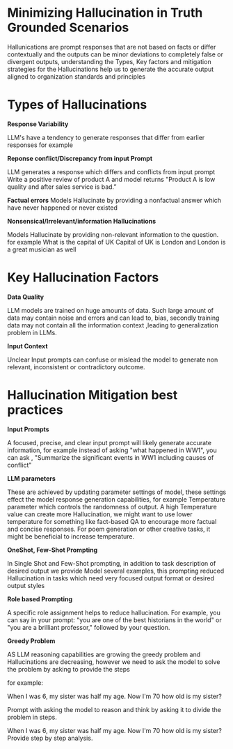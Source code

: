 # Minimizing Hallucination in Truth Grounded Scenarios

Hallunications are prompt responses that are not based on facts or differ contextually and the outputs can be minor deviations to completely false or divergent outputs, understanding the Types, Key factors and mitigation strategies for the Hallucinations help us to generate the accurate output aligned to organization standards and principles




# Types of Hallucinations
 **Response Variability**
 
LLM's have a tendency to generate responses that differ from earlier responses
for example 

**Reponse conflict/Discrepancy from input Prompt**

LLM generates a response which differs and conflicts from input prompt 
Write a positive review of product A and model returns "Product A is low quality and after sales service is bad.”

**Factual errors** 
Models Hallucinate by providing a nonfactual answer which have never happened or never existed 

**Nonsensical/Irrelevant/information Hallucinations**

Models Hallucinate by providing non-relevant information to the question. for example 
What is the capital of UK
Capital of UK is London and London is a great musician as well


# Key Hallucination Factors

**Data Quality** 

LLM models are trained on huge amounts of data. Such large amount of data may contain  noise and errors and can lead to, bias, secondly training data may not contain all the information context ,leading to generalization problem in LLMs. 

**Input Context**
 
 Unclear Input prompts can confuse or mislead the model to generate non relevant, inconsistent or contradictory outcome.


# Hallucination Mitigation best practices
**Input Prompts**

A focused, precise, and clear input prompt will likely generate accurate information, for example instead of asking "what happened in WW1", you can ask , "Summarize the significant events in WW1 including causes of conflict"

**LLM parameters**

These are achieved by updating parameter settings of model, these settings effect the model response generation capabilities, for example Temperature parameter which controls the randomness of output. A high Temperature value can create more Hallucination, we might want to use lower temperature for something like fact-based QA to encourage more factual and concise responses. For poem generation or other creative tasks, it might be beneficial to increase temperature.

**OneShot, Few-Shot Prompting**

In Single Shot and Few-Shot prompting, in addition to task description of desired output we provide Model several examples, this prompting reduced Hallucination in tasks which need very focused output format or desired output styles

**Role based Prompting**

A specific role assignment helps to reduce hallucination. For example, you can say in your prompt: "you are one of the best historians in the world" or "you are a brilliant professor," followed by your question. 

**Greedy Problem**

AS LLM reasoning capabilities are growing the greedy problem and Hallucinations are decreasing, however we need to ask the model to solve the problem by asking to provide the steps

for example: 

When I was 6, my sister was half my age. Now I'm 70 how old is my sister?

Prompt with asking the model to reason and think by asking it to divide the problem in steps.

When I was 6, my sister was half my age. Now I'm 70 how old is my sister? Provide step by step analysis.
